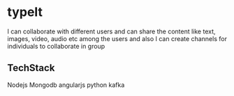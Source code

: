 # typeIt
I can collaborate with different users and can share the content like text, images, video, audio etc among the users and also I can create channels for individuals to collaborate in group


TechStack
---------

Nodejs
Mongodb
angularjs
python
kafka
